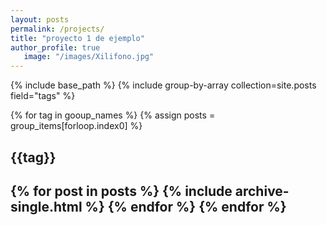 ```yaml
---
layout: posts
permalink: /projects/
title: "proyecto 1 de ejemplo"
author_profile: true
   image: "/images/Xilifono.jpg" 
---
```


{% include base_path %}
{% include group-by-array collection=site.posts field="tags" %}

{% for tag in gooup_names %}
{% assign posts = group_items[forloop.index0] %}

   <h2 id="{{tag | slugify}}" class="archive__subtitle">{{tag}}<h2/>
	{% for post in posts %}
		{% include archive-single.html %}
   {% endfor %}
{% endfor %}
